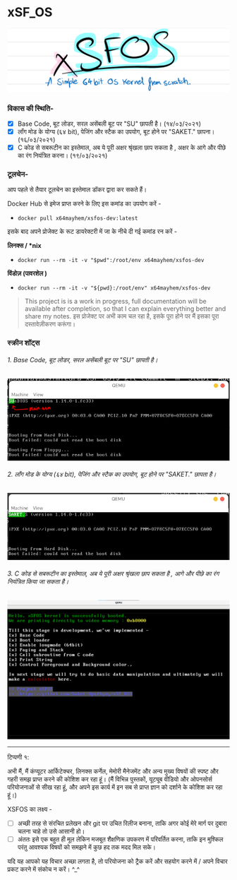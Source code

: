 # xSF_OS
![](https://github.com/Saket-Upadhyay/xSF_OS/blob/main/screenshots/Step1/xSFOSpen.png)

### विकास की स्थिति-

- [x] Base Code, बूट लोडर, सरल असेंबली बूट पर "SU" छापती है।  (१४/०३/२०२१)
- [x] लॉंग मोड के योग्य (६४ bit), पेजिंग और स्टैक का उपयोग, बूट होने पर "SAKET." छापना।  (१६/०३/२०२१)
- [x] C कोड से सबरूटीन का इस्तेमाल, अब ये पूरी अक्षर श्रृंखला छाप सकता है , अक्षर के आगे और पीछे का रंग नियंत्रित करना।  (१९/०३/२०२१)

### टूलचेन-

आप पहले से तैयार टूलचेन का इस्तेमाल डॉकर द्वारा कर सकते हैं। 

Docker Hub से इमेज प्राप्त करने के लिए इस कमांड का उपयोग करें  -
- ```docker pull x64mayhem/xsfos-dev:latest```

इसके बाद अपने प्रोजेक्ट के रूट डायरेक्टरी में जा के नीचे दी गई कमांड रन करें - 

**लिनक्स / \*nix** 

- ```docker run --rm -it -v "$pwd":/root/env x64mayhem/xsfos-dev```

**विंडोज़  (पावरशेल )**

- ```docker run --rm -it -v "${pwd}:/root/env" x64mayhem/xsfos-dev```

> This project is is a work in progress, full documentation will be available after completion, so that I can explain everything better and share my notes.
> इस प्रोजेक्ट पर अभी काम चल रहा है, इसके पूरा होने पर मैं इसका पूरा दस्तावेज़ीकरण करूंगा।  

### स्क्रीन शॉट्स  

###### 1. Base Code, बूट लोडर, सरल असेंबली बूट पर "SU" छापती है। 
![](https://github.com/Saket-Upadhyay/xSF_OS/blob/main/screenshots/Step1/Step1.png)

###### 2. लॉंग मोड के योग्य (६४ bit), पेजिंग और स्टैक का उपयोग, बूट होने पर "SAKET." छापता है। 
![](https://github.com/Saket-Upadhyay/xSF_OS/blob/main/screenshots/Step2/step2.png)

###### 3.  C कोड से सबरूटीन का इस्तेमाल, अब ये पूरी अक्षर श्रृंखला छाप सकता है , आगे और पीछे का रंग नियंत्रित किया जा सकता है। 
![](https://github.com/Saket-Upadhyay/xSF_OS/blob/main/screenshots/Step3/Step3.png)

---

टिप्पणी १: 

अभी मैं, मैं कंप्यूटर आर्किटेक्चर, लिनक्स कर्नेल, मेमोरी मैनेजमेंट और अन्य मुख्य विषयों की स्पष्ट और गहरी समझ प्राप्त करने की कोशिश कर रहा हूं।
(मैं विभिन्न पुस्तकों, यूट्यूब वीडियो और ओपनसोर्स परियोजनाओं से सीख रहा हूं, और अपने इस कार्य में इन सब से प्राप्त ज्ञान को दर्शाने के कोशिश कर रहा हूं।)

XSFOS का लक्ष्य -

- [ ] अच्छी तरह से संरचित प्रलेखन और git पर उचित रिलीज बनाना, ताकि अगर कोई मेरे मार्ग पर दुबारा चलना चाहे तो उसे आसानी हो।
- [ ] अंततः इसे एक बहुत ही मूल लेकिन मजबूत शैक्षणिक उपकरण में परिवर्तित करना, ताकि इन मुश्किल परंतु आवश्यक विषयों को समझने में कुछ हद तक मदद मिल सके। 

यदि यह आपको यह विचार अच्छा लगता है, तो परियोजना को ट्रैक करें और सहयोग करने में / अपने विचार प्रकट करने में संकोच न करें। ^\_^

